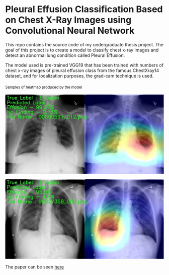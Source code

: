 # Pleural Effusion Classification Based on Chest X-Ray Images using Convolutional Neural Network

This repo contains the source code of my undergraduate thesis project. 
The goal of this project is to create a model to classify chest x-ray images and detect an abnormal lung condition called Pleural Effusion.

The model used is pre-trained VGG19 that has been trained with numbers of chest x-ray images of pleural effusion class from the famous ChestXray14 dataset,
and for localization purposes, the grad-cam technique is used.

<sub>Samples of heatmap produced by the model<sub>
<p><img src="graphs/Picture1.jpg" width="600" /></p>
<p><img src="graphs/Picture2.jpg" width="600" /></p>

The paper can be seen [here](https://jiki.cs.ui.ac.id/index.php/jiki/article/view/898/437)
